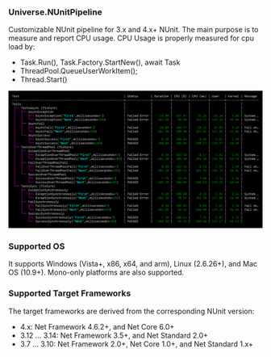 ﻿### Universe.NUnitPipeline 
Customizable NUnit pipeline for 3.x and 4.x+ NUnit. The main purpose is to measure and report CPU usage. CPU Usage is properly measured for cpu load by:
- Task.Run(), Task.Factory.StartNew(), await Task
- ThreadPool.QueueUserWorkItem();
- Thread.Start()


![CPU Usage Tree Report](https://raw.githubusercontent.com/devizer/Universe.NUnitPipeline/main/Universe.NUnitPipeline/NuGetPackage/Cpu-Usage-Screenshot.png)


### Supported OS
It supports Windows (Vista+, x86, x64, and arm), Linux (2.6.26+), and Mac OS (10.9+). Mono-only platforms are also supported.


### Supported Target Frameworks
The target frameworks are derived from the corresponding NUnit version:
- 4.x: Net Framework 4.6.2+, and Net Core 6.0+
- 3.12 ... 3.14: Net Framework 3.5+, and Net Standard 2.0+
- 3.7 ... 3.10: Net Framework 2.0+, Net Core 1.0+, and Net Standard 1.x+
